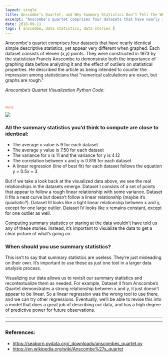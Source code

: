 ```yaml
---
layout: single
title: Anscombe’s Quartet, and Why Summary Statistics Don’t Tell the Whole Story
excerpt: "Anscombe's quartet comprises four datasets that have nearly identical simple descriptive statistics, yet appear very different when graphed. Each dataset consists of eleven (x,y) points."
date: 2018-09-11
tags: [ anscombe, data statistics, data stories ]
---
```


Anscombe's quartet comprises four datasets that have nearly identical simple descriptive statistics, yet appear very different when graphed. Each dataset consists of eleven (x,y) points. They were constructed in 1973 by the statistician Francis Anscombe to demonstrate both the importance of graphing data before analyzing it and the effect of outliers on statistical properties. He described the article as being intended to counter the impression among statisticians that "numerical calculations are exact, but graphs are rough."


_Anscombe’s Quartet Visualization Python Code:_
<script src="https://gist.github.com/loganblackstad/16ad035daf360cdeb8e092951a7ed97f.js"></script>

<br>
<p style="font-family:Consolas; font-size:70%; color:rgb(209,51,35); ">Out []:</p>
<img src="https://loganblackstad.github.io/assets/images/anscombes_quartet.png">

### All the summary statistics you’d think to compute are close to identical:

- The average x value is 9 for each dataset
- The average y value is 7.50 for each dataset
- The variance for x is 11 and the variance for y is 4.12
- The correlation between x and y is 0.816 for each dataset
- A linear regression (line of best fit) for each dataset follows the equation y = 0.5x + 3

But if we take a look back at the visualized data above, we see the real relationships in the datasets emerge. Dataset I consists of a set of points that appear to follow a rough linear relationship with some variance. Dataset II fits a neat curve but doesn’t follow a linear relationship (maybe it’s quadratic?). Dataset III looks like a tight linear relationship between x and y, except for one large outlier. Dataset IV looks like x remains constant, except for one outlier as well.

Computing summary statistics or staring at the data wouldn’t have told us any of these stories. Instead, it’s important to visualize the data to get a clear picture of what’s going on.


### When should you use summary statistics?
This isn’t to say that summary statistics are useless. They’re just misleading on their own. It’s important to use these as just one tool in a larger data analysis process.

Visualizing our data allows us to revisit our summary statistics and recontextualize them as needed. For example, Dataset II from Anscombe’s Quartet demonstrates a strong relationship between x and y, it just doesn’t appear to be linear. So a linear regression was the wrong tool to use there, and we can try other regressions. Eventually, we’ll be able to revise this into a model that does a great job of describing our data, and has a high degree of predictive power for future observations.

----
----

### References:
* https://seaborn.pydata.org/_downloads/anscombes_quartet.py
* https://en.wikipedia.org/wiki/Anscombe%27s_quartet

